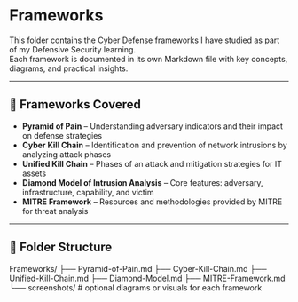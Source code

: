 # Frameworks

This folder contains the Cyber Defense frameworks I have studied as part of my Defensive Security learning.  
Each framework is documented in its own Markdown file with key concepts, diagrams, and practical insights.

---

## 🧩 Frameworks Covered

- **Pyramid of Pain** – Understanding adversary indicators and their impact on defense strategies  
- **Cyber Kill Chain** – Identification and prevention of network intrusions by analyzing attack phases  
- **Unified Kill Chain** – Phases of an attack and mitigation strategies for IT assets  
- **Diamond Model of Intrusion Analysis** – Core features: adversary, infrastructure, capability, and victim  
- **MITRE Framework** – Resources and methodologies provided by MITRE for threat analysis  

---

## 📂 Folder Structure

Frameworks/
├── Pyramid-of-Pain.md
├── Cyber-Kill-Chain.md
├── Unified-Kill-Chain.md
├── Diamond-Model.md
├── MITRE-Framework.md
└── screenshots/ # optional diagrams or visuals for each framework
